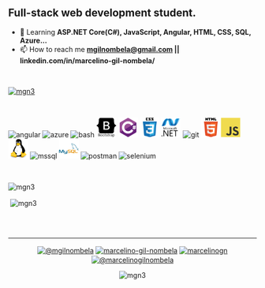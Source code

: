 <h2 align="left">Full-stack web development student.</h2>

- 🌱 Learning **ASP.NET Core(C#), JavaScript, Angular, HTML, CSS, SQL, Azure...**
- 📫 How to reach me **mgilnombela@gmail.com || linkedin.com/in/marcelino-gil-nombela/**

<br>
<!--Trophies-->
<p align="left"> <a href="https://github.com/ryo-ma/github-profile-trophy"><img src="https://github-profile-trophy.vercel.app/?username=mgn3&theme=onedark" alt="mgn3" /></a></p>

<br>
<!--Stack-->
<p align="left"> 
<a href="https://angular.io" target="_blank" rel="noreferrer" style="text-decoration: none;"><img src="https://angular.io/assets/images/logos/angular/angular.svg" alt="angular" width="40" height="40"/></a>
<a href="https://azure.microsoft.com/en-in/" target="_blank" rel="noreferrer" style="text-decoration: none;"><img src="https://www.vectorlogo.zone/logos/microsoft_azure/microsoft_azure-icon.svg" alt="azure" width="40" height="40"/></a>
<a href="https://www.gnu.org/software/bash/" target="_blank" rel="noreferrer" style="text-decoration: none;"><img src="https://www.vectorlogo.zone/logos/gnu_bash/gnu_bash-icon.svg" alt="bash" width="40" height="40"/></a>
<a href="https://getbootstrap.com" target="_blank" rel="noreferrer" style="text-decoration: none;"><img src="https://raw.githubusercontent.com/devicons/devicon/master/icons/bootstrap/bootstrap-plain-wordmark.svg" alt="bootstrap" width="40" height="40"/></a>
<a href="https://www.w3schools.com/cs/" target="_blank" rel="noreferrer" style="text-decoration: none;"><img src="https://raw.githubusercontent.com/devicons/devicon/master/icons/csharp/csharp-original.svg" alt="csharp" width="40" height="40"/></a>
<a href="https://www.w3schools.com/css/" target="_blank" rel="noreferrer" style="text-decoration: none;"><img src="https://raw.githubusercontent.com/devicons/devicon/master/icons/css3/css3-original-wordmark.svg" alt="css3" width="40" height="40"/></a>
<a href="https://dotnet.microsoft.com/" target="_blank" rel="noreferrer" style="text-decoration: none;"><img src="https://raw.githubusercontent.com/devicons/devicon/master/icons/dot-net/dot-net-original-wordmark.svg" alt="dotnet" width="40" height="40"/></a>
<a href="https://git-scm.com/" target="_blank" rel="noreferrer" style="text-decoration: none;"><img src="https://www.vectorlogo.zone/logos/git-scm/git-scm-icon.svg" alt="git" width="40" height="40"/></a>
<a href="https://www.w3.org/html/" target="_blank" rel="noreferrer" style="text-decoration: none;"><img src="https://raw.githubusercontent.com/devicons/devicon/master/icons/html5/html5-original-wordmark.svg" alt="html5" width="40" height="40"/></a><a href="https://developer.mozilla.org/en-US/docs/Web/JavaScript" target="_blank" rel="noreferrer" style="text-decoration: none;"><img src="https://raw.githubusercontent.com/devicons/devicon/master/icons/javascript/javascript-original.svg" alt="javascript" width="40" height="40"/></a>
<a href="https://www.linux.org/" target="_blank" rel="noreferrer" style="text-decoration: none;"><img src="https://raw.githubusercontent.com/devicons/devicon/master/icons/linux/linux-original.svg" alt="linux" width="40" height="40"/></a>
<a href="https://www.microsoft.com/en-us/sql-server" target="_blank" rel="noreferrer" style="text-decoration: none;"><img src="https://www.svgrepo.com/show/303229/microsoft-sql-server-logo.svg" alt="mssql" width="40" height="40"/></a>
<a href="https://www.mysql.com/" target="_blank" rel="noreferrer" style="text-decoration: none;"><img src="https://raw.githubusercontent.com/devicons/devicon/master/icons/mysql/mysql-original-wordmark.svg" alt="mysql" width="40" height="40"/></a>
<a href="https://postman.com" target="_blank" rel="noreferrer" style="text-decoration: none;"><img src="https://www.vectorlogo.zone/logos/getpostman/getpostman-icon.svg" alt="postman" width="40" height="40"/></a>
<a href="https://www.selenium.dev" target="_blank" rel="noreferrer" style="text-decoration: none;"><img src="https://raw.githubusercontent.com/detain/svg-logos/780f25886640cef088af994181646db2f6b1a3f8/svg/selenium-logo.svg" alt="selenium" width="40" height="40"/></a>
</p>

<br>
<!--Stats box -->
<p><img align="center" src="https://github-readme-stats.vercel.app/api/top-langs?username=mgn3&show_icons=true&locale=en&layout=compact" alt="mgn3" /></p>

<p>&nbsp;<img align="center" src="https://github-readme-stats.vercel.app/api?username=mgn3&show_icons=true&locale=en" alt="mgn3" /></p>

<br><br>
<hr>
<!--Socials-->
<p align="center">
<a href="https://twitter.com/@mgilnombela" target="_blank"><img align="center" src="https://raw.githubusercontent.com/rahuldkjain/github-profile-readme-generator/master/src/images/icons/Social/twitter.svg" alt="@mgilnombela" height="30" width="40" /></a>
<a href="https://linkedin.com/in/marcelino-gil-nombela" target="_blank"><img align="center" src="https://raw.githubusercontent.com/rahuldkjain/github-profile-readme-generator/master/src/images/icons/Social/linked-in-alt.svg" alt="marcelino-gil-nombela" height="30" width="40" /></a>
<a href="https://instagram.com/marcelinogn" target="_blank"><img align="center" src="https://raw.githubusercontent.com/rahuldkjain/github-profile-readme-generator/master/src/images/icons/Social/instagram.svg" alt="marcelinogn" height="30" width="40" /></a>
<a href="https://www.youtube.com/c/@marcelinogilnombela" target="_blank"><img align="center" src="https://raw.githubusercontent.com/rahuldkjain/github-profile-readme-generator/master/src/images/icons/Social/youtube.svg" alt="@marcelinogilnombela" height="30" width="40" /></a>
</p>

<!--Visits counter-->
<p align="center"> <img src="https://komarev.com/ghpvc/?username=mgn3&label=Profile%20views&color=0e75b6&style=flat" alt="mgn3" /> </p>
